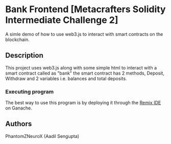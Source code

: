 # Bank Frontend [Metacrafters Solidity Intermediate Challenge 2]

A simle demo of how to use web3.js to interact with smart contracts on the blockchain. 

## Description

This project uses web3.js along with some simple html to interact with a smart contract called as "bank" the smart contract has 2 methods, Deposit, Withdraw and 2 variables i.e. balances and total deposits.

### Executing program

The best way to use this program is by deploying it through the [Remix IDE](https://remix.ethereum.org/) on Ganache.


## Authors

PhantomZNeuroX (Aadil Sengupta)

